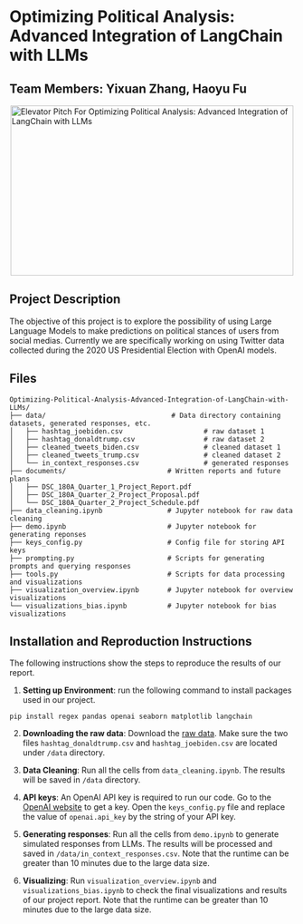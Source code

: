 # Optimizing Political Analysis: Advanced Integration of LangChain with LLMs

## Team Members: Yixuan Zhang, Haoyu Fu

<div style="display: flex; justify-content: center;">
  <a href="https://youtu.be/UppUEKHn50c">
    <img src="https://res.cloudinary.com/marcomontalbano/image/upload/v1702203551/video_to_markdown/images/youtube--UppUEKHn50c-c05b58ac6eb4c4700831b2b3070cd403.jpg" alt="Elevator Pitch For Optimizing Political Analysis: Advanced Integration of LangChain with LLMs" width="500" height="300">
  </a>
</div>

## Project Description
The objective of this project is to explore the possibility of using Large Language Models to make predictions on political stances of users from social medias. Currently we are specifically working on using Twitter data collected during the 2020 US Presidential Election with OpenAI models.

## Files

```
Optimizing-Political-Analysis-Advanced-Integration-of-LangChain-with-LLMs/
├── data/                               # Data directory containing datasets, generated responses, etc.
│   ├── hashtag_joebiden.csv                    # raw dataset 1
│   ├── hashtag_donaldtrump.csv                 # raw dataset 2
│   ├── cleaned_tweets_biden.csv                # cleaned dataset 1
│   ├── cleaned_tweets_trump.csv                # cleaned dataset 2
│   └── in_context_responses.csv                # generated responses
├── documents/                         # Written reports and future plans
│   ├── DSC_180A_Quarter_1_Project_Report.pdf
│   ├── DSC_180A_Quarter_2_Project_Proposal.pdf
│   └── DSC_180A_Quarter_2_Project_Schedule.pdf
├── data_cleaning.ipynb                # Jupyter notebook for raw data cleaning
├── demo.ipynb                         # Jupyter notebook for generating reponses
├── keys_config.py                     # Config file for storing API keys
├── prompting.py                       # Scripts for generating prompts and querying responses
├── tools.py                           # Scripts for data processing and visualizations
├── visualization_overview.ipynb       # Jupyter notebook for overview visualizations
└── visualizations_bias.ipynb          # Jupyter notebook for bias visualizations
```

## Installation and Reproduction Instructions
The following instructions show the steps to reproduce the results of our report. 
1. **Setting up Environment**: run the following command to install packages used in our project.

```pip install regex pandas openai seaborn matplotlib langchain``` 

2. **Downloading the raw data**: Download the [raw data](https://www.kaggle.com/datasets/manchunhui/us-election-2020-tweets/). Make sure the two files `hashtag_donaldtrump.csv` and `hashtag_joebiden.csv` are located under `/data` directory.

3. **Data Cleaning**: Run all the cells from `data_cleaning.ipynb`. The results will be saved in `/data` directory.

4. **API keys**: An OpenAI API key is required to run our code. Go to the [OpenAI website](https://platform.openai.com/api-keys) to get a key. Open the `keys_config.py` file and replace the value of `openai.api_key` by the string of your API key.

5. **Generating responses**: Run all the cells from `demo.ipynb` to generate simulated responses from LLMs. The results will be processed and saved in `/data/in_context_responses.csv`. Note that the runtime can be greater than 10 minutes due to the large data size.

6. **Visualizing**: Run `visualization_overview.ipynb` and `visualizations_bias.ipynb` to check the final visualizations and results of our project report. Note that the runtime can be greater than 10 minutes due to the large data size.
